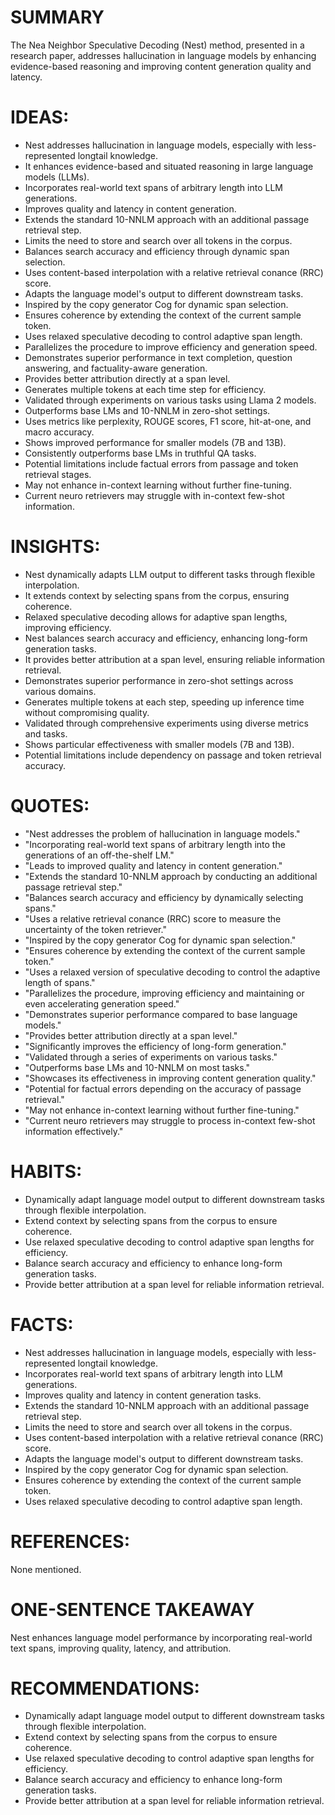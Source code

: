 # SUMMARY
The Nea Neighbor Speculative Decoding (Nest) method, presented in a research paper, addresses hallucination in language models by enhancing evidence-based reasoning and improving content generation quality and latency.

# IDEAS:
- Nest addresses hallucination in language models, especially with less-represented longtail knowledge.
- It enhances evidence-based and situated reasoning in large language models (LLMs).
- Incorporates real-world text spans of arbitrary length into LLM generations.
- Improves quality and latency in content generation.
- Extends the standard 10-NNLM approach with an additional passage retrieval step.
- Limits the need to store and search over all tokens in the corpus.
- Balances search accuracy and efficiency through dynamic span selection.
- Uses content-based interpolation with a relative retrieval conance (RRC) score.
- Adapts the language model's output to different downstream tasks.
- Inspired by the copy generator Cog for dynamic span selection.
- Ensures coherence by extending the context of the current sample token.
- Uses relaxed speculative decoding to control adaptive span length.
- Parallelizes the procedure to improve efficiency and generation speed.
- Demonstrates superior performance in text completion, question answering, and factuality-aware generation.
- Provides better attribution directly at a span level.
- Generates multiple tokens at each time step for efficiency.
- Validated through experiments on various tasks using Llama 2 models.
- Outperforms base LMs and 10-NNLM in zero-shot settings.
- Uses metrics like perplexity, ROUGE scores, F1 score, hit-at-one, and macro accuracy.
- Shows improved performance for smaller models (7B and 13B).
- Consistently outperforms base LMs in truthful QA tasks.
- Potential limitations include factual errors from passage and token retrieval stages.
- May not enhance in-context learning without further fine-tuning.
- Current neuro retrievers may struggle with in-context few-shot information.

# INSIGHTS:
- Nest dynamically adapts LLM output to different tasks through flexible interpolation.
- It extends context by selecting spans from the corpus, ensuring coherence.
- Relaxed speculative decoding allows for adaptive span lengths, improving efficiency.
- Nest balances search accuracy and efficiency, enhancing long-form generation tasks.
- It provides better attribution at a span level, ensuring reliable information retrieval.
- Demonstrates superior performance in zero-shot settings across various domains.
- Generates multiple tokens at each step, speeding up inference time without compromising quality.
- Validated through comprehensive experiments using diverse metrics and tasks.
- Shows particular effectiveness with smaller models (7B and 13B).
- Potential limitations include dependency on passage and token retrieval accuracy.

# QUOTES:
- "Nest addresses the problem of hallucination in language models."
- "Incorporating real-world text spans of arbitrary length into the generations of an off-the-shelf LM."
- "Leads to improved quality and latency in content generation."
- "Extends the standard 10-NNLM approach by conducting an additional passage retrieval step."
- "Balances search accuracy and efficiency by dynamically selecting spans."
- "Uses a relative retrieval conance (RRC) score to measure the uncertainty of the token retriever."
- "Inspired by the copy generator Cog for dynamic span selection."
- "Ensures coherence by extending the context of the current sample token."
- "Uses a relaxed version of speculative decoding to control the adaptive length of spans."
- "Parallelizes the procedure, improving efficiency and maintaining or even accelerating generation speed."
- "Demonstrates superior performance compared to base language models."
- "Provides better attribution directly at a span level."
- "Significantly improves the efficiency of long-form generation."
- "Validated through a series of experiments on various tasks."
- "Outperforms base LMs and 10-NNLM on most tasks."
- "Showcases its effectiveness in improving content generation quality."
- "Potential for factual errors depending on the accuracy of passage retrieval."
- "May not enhance in-context learning without further fine-tuning."
- "Current neuro retrievers may struggle to process in-context few-shot information effectively."

# HABITS:
- Dynamically adapt language model output to different downstream tasks through flexible interpolation.
- Extend context by selecting spans from the corpus to ensure coherence.
- Use relaxed speculative decoding to control adaptive span lengths for efficiency.
- Balance search accuracy and efficiency to enhance long-form generation tasks.
- Provide better attribution at a span level for reliable information retrieval.

# FACTS:
- Nest addresses hallucination in language models, especially with less-represented longtail knowledge.
- Incorporates real-world text spans of arbitrary length into LLM generations.
- Improves quality and latency in content generation tasks.
- Extends the standard 10-NNLM approach with an additional passage retrieval step.
- Limits the need to store and search over all tokens in the corpus.
- Uses content-based interpolation with a relative retrieval conance (RRC) score.
- Adapts the language model's output to different downstream tasks.
- Inspired by the copy generator Cog for dynamic span selection.
- Ensures coherence by extending the context of the current sample token.
- Uses relaxed speculative decoding to control adaptive span length.

# REFERENCES:
None mentioned.

# ONE-SENTENCE TAKEAWAY
Nest enhances language model performance by incorporating real-world text spans, improving quality, latency, and attribution.

# RECOMMENDATIONS:
- Dynamically adapt language model output to different downstream tasks through flexible interpolation.
- Extend context by selecting spans from the corpus to ensure coherence.
- Use relaxed speculative decoding to control adaptive span lengths for efficiency.
- Balance search accuracy and efficiency to enhance long-form generation tasks.
- Provide better attribution at a span level for reliable information retrieval.